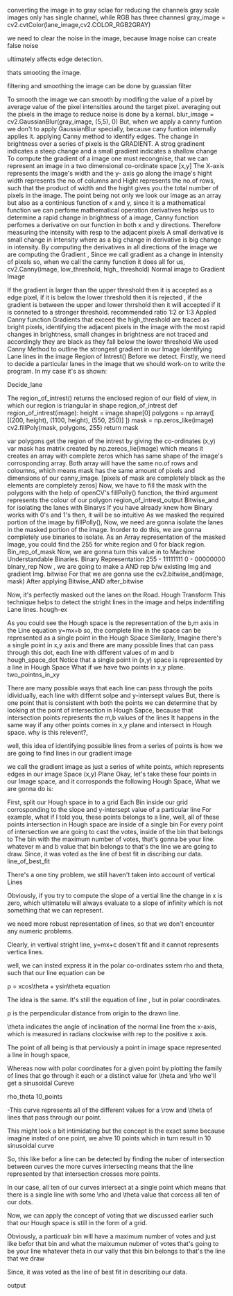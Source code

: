 converting the image in to gray sclae for reducing the channels
gray scale images only has single channel, while RGB has three channesl
gray_image = cv2.cvtColor(lane_image,cv2.COLOR_RGB2GRAY)

we need to clear the noise in the image, because Image noise can create false noise

ultimately affects edge detection.

thats smooting the image.

filtering and smoothing the image can be done by guassian filter

To smooth the image
we can smooth by modifing the value of a pixel by average value of the
pixel intensities around the target pixel.
averaging out the pixels in the image to reduce noise is done by a kernal.
blur_image = cv2.GaussianBlur(gray_image, (5,5), 0)
But, when we apply a canny funtion we don't to apply GaussianBlur specially,
because cany funtion internally applies it.
applying Canny method to identify edges.
The change in brightness over a series of pixels is the GRADIENT.
A strog gradinent indicates a steep change and a small gradient indicates a shallow change
To compute the gradient of a image one must recongnise, that we can represent an image in a two dimensional co-ordinate space [x,y]
The X-axis represents the image's width and the y- axis go along the image's hight
width represents the no.of columns and Hight represents the no.of rows, such that the product of width and the hight gives you the total number of pixels in the image.
The point being not only we look our image as an array but also as a continious function of x and y, since it is a mathematical function we can perfome mathematical operation
derivatives helps us to determine a rapid change in brightness of a image, Canny function perfomes a derivative on our function in both x and y directions.
Therefore measuring the intensity with resp to the adjacent pixels
A small derivative is small change in intensity where as a big change in derivative is big change in intensity.
By computing the derivatives in all directions of the image we are computing the Gradient , Since we call gradient as a change in intensity of pixels
so, when we call the canny function it does all for us,
cv2.Canny(image, low_threshold, high_ threshold)
Normal image to Gradient Image

If the gradient is larger than the upper threshold then it is accepted as a edge pixel, if it is below the lower threshold then it is rejected , if the gradient is between the upper and lower thrrshold then it will accepted if it is conneted to a stronger threshold.
recommended ratio 1:2 or 1:3 Appled Canny function
Gradients that exceed the high_threshold are traced as bright pixels, identifying the adjacent pixels in the image with the most rapid changes in brightness, small changes in brightness are not traced and accordingly they are black as they fall below the lower threshold
We used Canny Method  to outline the strongest gradient in our Image
Identifying Lane lines in the image
Region of Intrest()
Before we detect. Firstly, we need to decide a particular lanes in the image that we should work-on to write the program.
In my case it's as shown:

Decide_lane

The region_of_intrest() returns the enclosed region of our field of view, in which our region is triangular in shape region_of_intrest
def region_of_intrest(image): 
    height = image.shape[0]
    polygons = np.array([
    [(200, height), (1100, height), (550, 250)]
    ])
    mask = np.zeros_like(image)
    cv2.fillPoly(mask, polygons, 255)
    return mask

var polygons get the region of the intrest by giving the co-ordinates (x,y)
var mask has matrix created by np.zereos_lie(image) which means it creates an array with complete zeros which has same shape of the image's corrosponding array. Both array will have the same no.of rows and coloumns, which means mask has the same amount of pixels and dimensions of our canny_image. [pixels of mask are completely black as the elements are completely zeros]
Now, we have to fill the mask with the polygons with the help of openCV's fillPolly() function, the third argument represents the colour of our polygon region_of_intrest_output
Bitwise_and for isolating the lanes with Binarys
If you have already knew how Binary works with 0's and 1's then, it will be so intuitive
As we masked the required portion of the image by fillPolly(), Now, we need are gonna isolate the lanes in the masked portion of the image.
Inorder to do this, we are gonna completely use binaries to isolate.
As an Array representation of the masked Image, you could find the 255 for white region and 0 for black region. Bin_rep_of_mask
Now, we are gonna turn this value in to Machine Understandable Binaries.
Binary Representation
255 - 11111111
0 - 00000000 binary_rep
Now , we are going to make a AND rep b/w existing Img and gradient Img. bitwise
For that we are gonna use the cv2.bitwise_and(image, mask)
After applying Bitwise_AND
after_bitwise

Now, it's perfectly masked out the lanes on the Road.
Hough Transform
This technique helps to detect the stright lines in the image and helps indentifing Lane lines. hough-ex

As you could see the Hough space is the representation of the b,m axis in the Line equation y=mx+b
so, the complete line in the space can be represented as a single point in the Hough Space
Similarly, Imagine there's a single point in x,y axis and there are many possible lines that can pass through this dot, each line with different values of m and b hough_space_dot
Notice that a single point in (x,y) space is represented by a line in Hough Space
What if we have two points in x,y plane.
two_pointns_in_xy

There are many possible ways that each line can pass through the poits idividually, each line with differnt solpe and y-intersept values
But, there is one point that is consistent with both the points
we can determine that by looking at the point of intersection in Hough Sapce, because that intersection points represents the m,b values of the lines
It happens in the same way if any other points comes in x,y plane and intersect in Hough space.
why is this relevent?,

well, this idea of identifying possible lines from a series of points is how we are going to find lines in our gradient image

we call the gradient image as just a series of white points, which represents edges in our image Space (x,y) Plane
Okay, let's take these four points in our Image space, and it corrosponds the following Hough Space, What we are gonna do is:

First, split our Hough space in to a grid
Each Bin inside our grid corrosponding to the slope and y-intersept value of a particular line
For example, what if I told you, these points belongs to a line,
well, all of these points intersection in Hough space are inside of a single bin
For every point of intersection we are going to cast the votes, inside of the bin that belongs to
The bin with the maximum number of votes, that's gonna be your line.
whatever m and b value that bin belongs to that's the line we are going to draw. Since, it was voted as the line of best fit in discribing our data.
line_of_best_fit

There's a one tiny problem,
we still haven't taken into account of vertical Lines

Obviously, if you try to compute the slope of a vertial line the change in x is zero, which ultimatelu will always evaluate to a slope of infinity which is not something that we can represent.

we need more robust representation of lines, so that we don't encounter any numeric problems.

Clearly, in vertival stright line, y=mx+c dosen't fit and it cannot represents vertica lines.

well, we can insted express it in the polar co-ordinates sstem rho and theta, such that our line equation can be

ρ = xcos\theta + ysin\theta equation

The idea is the same. It's still the equation of line , but in polar coordinates.

ρ is the perpendicular distance from origin to the drawn line.

\theta indicates the angle of inclination of the normal line from the x-axis, which is measured in radians clockwise with rep to the positive x axis.

The point of all being is that perviously a point in image space represented a line in hough space,

Whereas now with polar coordinates for a given point by plotting the family of lines that go through it each or a distinct value for \theta and \rho we'll get a sinusoidal Cureve

rho_theta
10_points

-This curve represents all of the different values for a \row and \theta of lines that pass through our point.

This might look a bit intimidating but the concept is the exact same because imagine insted of one point, we ahve 10 points which in turn result in 10 sinusoidal curve

So, this like befor a line can be detected by finding the nuber of intersection between curves the more curves intersecting means that the line represented by that intersection crosses more points.

In our case, all ten of our curves intersect at a single point which means that there is a single line with some \rho and \theta value that corcess all ten of our dots.

Now, we can apply the concept of voting that we discussed earlier such that our Hough space is still in the form of a grid.

Obviously, a particualr bin will have a maximum number of votes and just like befor that bin and what the maixumun nubmer of votes that's going to be your line whatever theta in our vally that this bin belongs to that's the line that we draw

Since, it was voted as the line of best fit in describing our data.

output
